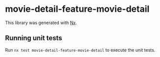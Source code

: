 # movie-detail-feature-movie-detail

This library was generated with [Nx](https://nx.dev).

## Running unit tests

Run `nx test movie-detail-feature-movie-detail` to execute the unit tests.
